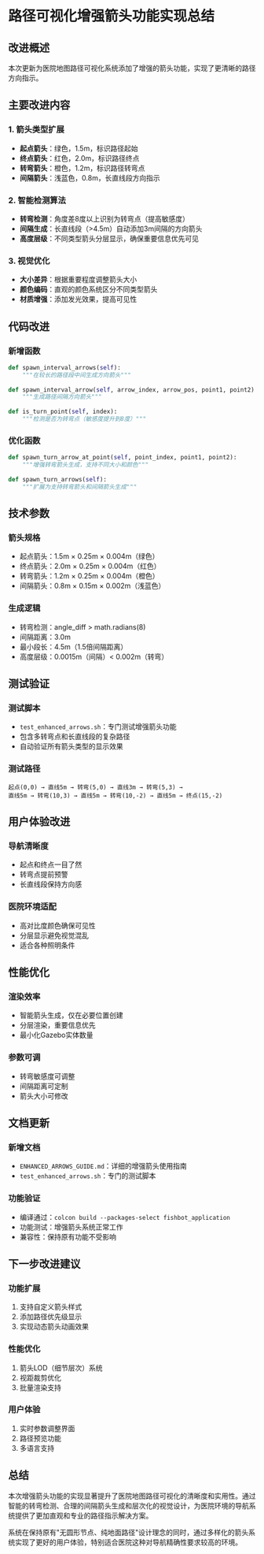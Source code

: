 # 路径可视化增强箭头功能实现总结

## 改进概述

本次更新为医院地图路径可视化系统添加了增强的箭头功能，实现了更清晰的路径方向指示。

## 主要改进内容

### 1. 箭头类型扩展
- **起点箭头**：绿色，1.5m，标识路径起始
- **终点箭头**：红色，2.0m，标识路径终点
- **转弯箭头**：橙色，1.2m，标识路径转弯点
- **间隔箭头**：浅蓝色，0.8m，长直线段方向指示

### 2. 智能检测算法
- **转弯检测**：角度差8度以上识别为转弯点（提高敏感度）
- **间隔生成**：长直线段（>4.5m）自动添加3m间隔的方向箭头
- **高度层级**：不同类型箭头分层显示，确保重要信息优先可见

### 3. 视觉优化
- **大小差异**：根据重要程度调整箭头大小
- **颜色编码**：直观的颜色系统区分不同类型箭头
- **材质增强**：添加发光效果，提高可见性

## 代码改进

### 新增函数
```python
def spawn_interval_arrows(self):
    """在较长的路径段中间生成方向箭头"""
    
def spawn_interval_arrow(self, arrow_index, arrow_pos, point1, point2):
    """生成路径间隔方向箭头"""
    
def is_turn_point(self, index):
    """检测是否为转弯点（敏感度提升到8度）"""
```

### 优化函数
```python
def spawn_turn_arrow_at_point(self, point_index, point1, point2):
    """增强转弯箭头生成，支持不同大小和颜色"""
    
def spawn_turn_arrows(self):
    """扩展为支持转弯箭头和间隔箭头生成"""
```

## 技术参数

### 箭头规格
- 起点箭头：1.5m × 0.25m × 0.004m（绿色）
- 终点箭头：2.0m × 0.25m × 0.004m（红色）
- 转弯箭头：1.2m × 0.25m × 0.004m（橙色）
- 间隔箭头：0.8m × 0.15m × 0.002m（浅蓝色）

### 生成逻辑
- 转弯检测：angle_diff > math.radians(8)
- 间隔距离：3.0m
- 最小段长：4.5m（1.5倍间隔距离）
- 高度层级：0.0015m（间隔）< 0.002m（转弯）

## 测试验证

### 测试脚本
- `test_enhanced_arrows.sh`：专门测试增强箭头功能
- 包含多转弯点和长直线段的复杂路径
- 自动验证所有箭头类型的显示效果

### 测试路径
```
起点(0,0) → 直线5m → 转弯(5,0) → 直线3m → 转弯(5,3) → 
直线5m → 转弯(10,3) → 直线5m → 转弯(10,-2) → 直线5m → 终点(15,-2)
```

## 用户体验改进

### 导航清晰度
- 起点和终点一目了然
- 转弯点提前预警
- 长直线段保持方向感

### 医院环境适配
- 高对比度颜色确保可见性
- 分层显示避免视觉混乱
- 适合各种照明条件

## 性能优化

### 渲染效率
- 智能箭头生成，仅在必要位置创建
- 分层渲染，重要信息优先
- 最小化Gazebo实体数量

### 参数可调
- 转弯敏感度可调整
- 间隔距离可定制
- 箭头大小可修改

## 文档更新

### 新增文档
- `ENHANCED_ARROWS_GUIDE.md`：详细的增强箭头使用指南
- `test_enhanced_arrows.sh`：专门的测试脚本

### 功能验证
- 编译通过：`colcon build --packages-select fishbot_application`
- 功能测试：增强箭头系统正常工作
- 兼容性：保持原有功能不受影响

## 下一步改进建议

### 功能扩展
1. 支持自定义箭头样式
2. 添加路径优先级显示
3. 实现动态箭头动画效果

### 性能优化
1. 箭头LOD（细节层次）系统
2. 视距裁剪优化
3. 批量渲染支持

### 用户体验
1. 实时参数调整界面
2. 路径预览功能
3. 多语言支持

## 总结

本次增强箭头功能的实现显著提升了医院地图路径可视化的清晰度和实用性。通过智能的转弯检测、合理的间隔箭头生成和层次化的视觉设计，为医院环境的导航系统提供了更加直观和专业的路径指示解决方案。

系统在保持原有"无圆形节点、纯地面路径"设计理念的同时，通过多样化的箭头系统实现了更好的用户体验，特别适合医院这种对导航精确性要求较高的环境。
